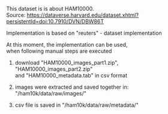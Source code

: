 This dataset is is about HAM10000.
<br>Source:
https://dataverse.harvard.edu/dataset.xhtml?persistentId=doi:10.7910/DVN/DBW86T

Implementation is based on "reuters" - dataset implementation 

At this moment, the implementation can be used, <br>when following manual steps are executed
1) download "HAM10000_images_part1.zip", 
   <br>"HAM10000_images_part2.zip" <br>
   and "HAM10000_metadata.tab" in csv format
    
2) images were extracted and saved together in: <br>
"/ham10k/data/raw/images/"
   
3) csv file is saved in "/ham10k/data/raw/metadata/"